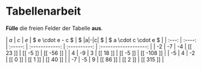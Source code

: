 <!--
version:  0.0.1

language: de

@style
input {
    text-align: center;
}
@end

formula: \carry   \textcolor{red}{\scriptsize #1}
formula: \digit   \rlap{\carry{#1}}\phantom{#2}#2
formula: \permil  \text{‰}

import: https://raw.githubusercontent.com/LiaTemplates/Tikz-Jax/main/README.md

script: https://cdn.jsdelivr.net/gh/LiaTemplates/Tikz-Jax@main/dist/index.js


tags: Tabelle, Parameter, Negative Zahlen, Vorrangsregeln, leicht, niedrig, Angeben

comment: Setze für die Parameter Werte ein und fülle alle Felder der Tabelle aus.

author: Martin Lommatzsch

-->




# Tabellenarbeit

**Fülle** die freien Felder der Tabelle **aus**.



<!-- data-type="none"
data-sortable="false" -->
|  $a$  |   $c$  |   $e$   |  $ e \cdot e - c $  |  $ |a|-|c| $ | $ a \cdot c \cdot e $ |
| :---: | :----: | :-----: | :------------:      | :----------: | :-------------------: |
|   -2  |    -7  |    -4   | [[ 23 ]]            |   [[ -5 ]]   |  [[ -56  ]]           |
|   4   |   -9   |    3    | [[ 18 ]]            |   [[ -5 ]]   |  [[ -108 ]]           |
|   -5  |   4    |   -2    | [[ 0  ]]            |   [[ 1  ]]   |  [[ 40   ]]           |
|   -7  |   -5   |    9    | [[ 86 ]]            |   [[ 2  ]]   |  [[ 315  ]]           |